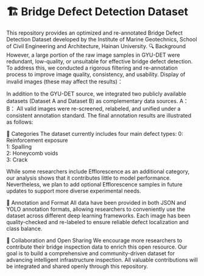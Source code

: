# 🏗️ Bridge Defect Detection Dataset
This repository provides an optimized and re-annotated Bridge Defect Detection Dataset developed by the Institute of Marine Geotechnics, School of Civil Engineering and Architecture, Hainan University.
🔍 Background
However, a large portion of the raw image samples in GYU-DET were redundant, low-quality, or unsuitable for effective bridge defect detection.
To address this, we conducted a rigorous filtering and re-annotation process to improve image quality, consistency, and usability.
Display of invalid images (these may affect the results)：


In addition to the GYU-DET source, we integrated two publicly available datasets (Dataset A and Dataset B) as complementary data sources.
A：
B：
All valid images were re-screened, relabeled, and unified under a consistent annotation standard.
The final annotation results are illustrated as follows:



🧾 Categories
The dataset currently includes four main defect types:
0: Reinforcement exposure  
1: Spalling  
2: Honeycomb voids  
3: Crack

While some researchers include Efflorescence as an additional category, our analysis shows that it contributes little to model performance.
Nevertheless, we plan to add optional Efflorescence samples in future updates to support more diverse experimental needs.

🧠 Annotation and Format
All data have been provided in both JSON and YOLO annotation formats, allowing researchers to conveniently use the dataset across different deep learning frameworks.
Each image has been quality-checked and re-labeled to ensure reliable defect localization and class balance.

🤝 Collaboration and Open Sharing
We encourage more researchers to contribute their bridge inspection data to enrich this open resource.
Our goal is to build a comprehensive and community-driven dataset for advancing intelligent infrastructure inspection.
All valuable contributions will be integrated and shared openly through this repository.
